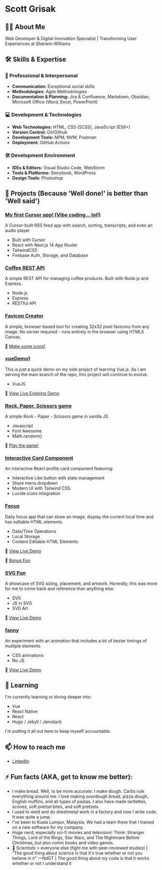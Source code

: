 # Scott Grisak

## 👨‍💻 About Me

Web Developer & Digital Innovation Specialist | Transforming User Experiences at Sherwin-Williams

## 🛠 Skills & Expertise

### 🤝 Professional & Interpersonal

- **Communication:** Exceptional social skills
- **Methodologies:** Agile Methodologies
- **Documentation & Planning:** Jira & Confluence, Markdown, Obsidian, Microsoft Office (Word, Excel, PowerPoint)

### 💻 Development & Technologies

- **Web Technologies:** HTML, CSS (SCSS), JavaScript (ES6+)
- **Version Control:** Git/Github
- **Development Tools:** NPM, NVM, Postman
- **Deployment:** GitHub Actions


### 🛠️ Development Environment

- **IDEs & Editors:** Visual Studio Code, WebStorm
- **Tools & Platforms:** Storybook, WordPress
- **Design Tools:** Photoshop

## 🚀 Projects (Because 'Well done!' is better than 'Well said')

### [My first Cursor app! (Vibe coding... lol!)](https://github.com/sgrisak/rssapp)

A Cursor-built RSS feed app with search, sorting, transcripts, and even an audio player

- Built with Cursor
- React with Next.js 14 App Router
- TailwindCSS
- Firebase Auth, Storage, and Database




### [Coffee REST API](https://github.com/sgrisak/coffee-rest-api)

A simple REST API for managing coffee products. Built with Node.js and Express.

- Node.js
- Express
- RESTful API



### [Favicon Creator](https://github.com/sgrisak/favicon-creator)

A simple, browser-based tool for creating 32x32 pixel favicons from any image. No server required - runs entirely in the browser using HTML5 Canvas.

🔗 [Make some icons!](https://sgrisak.github.io/favicon-creator/)


  

### [vueDemo1](https://github.com/sgrisak/vueDemo1)

This is just a quick demo on my side project of learning Vue.js. As I am serving the main branch of the repo, this project will continue to evolve.

- VueJS

🔗 [View Live Evolving Demo](https://sgrisak.github.io/vueDemo1/)



### [Rock, Paper, Scissors game](https://github.com/sgrisak/rock-paper-scissors)

A simple Rock - Paper - Scissors game in vanilla JS.

- Javascript
- Font Awesome
- Math.random()

🔗 [Play the game!](https://sgrisak.github.io/rock-paper-scissors/)


### [Interactive Card Component](https://github.com/sgrisak/interactive-profile-card)

An interactive React profile card component featuring:

- Interactive Like button with state management
- Share menu dropdown
- Modern UI with Tailwind CSS
- Lucide icons integration


### [Focus](https://github.com/sgrisak/focus)

Daily focus app that can show an image, display the current local time and has editable HTML elements.

- Date/Time Operations
- Local Storage
- Content Editable HTML Elements

🔗 [View Live Demo](https://sgrisak.github.io/focus/)

🔗 [Bonus Fun](https://sgrisak.github.io/get-a-room/)


### [SVG Fun](https://github.com/sgrisak/svg-fun)

A showcase of SVG sizing, placement, and artwork. Honestly, this was more for me to come back and reference than anything else.

- SVG
- JS in SVG
- SVG Art

🔗 [View Live Demo](https://sgrisak.github.io/svg-fun/)


### [fanny](https://github.com/sgrisak/fanny)

An experiment with an animation that includes a lot of bezier timings of multiple elements

- CSS animations
- No JS

🔗 [View Live Demo](https://sgrisak.github.io/fanny/)
  
<!--
### [Another Project](link-to-repo)
Short description of the project.
-->

## 🌱 Learning

I'm currently learning or diving deeper into:

- Vue 
- React Native
- React
- Hugo / Jekyll / Jamstack

I'm putting it all out here to keep myself accountable.


## 📫 How to reach me

- [LinkedIn](https://www.linkedin.com/in/sgrisak/)
  

## ⚡ Fun facts (AKA, get to know me better):

- I make bread. Well, to be more accurate: I make dough. Carbs rule everything around me. I love making sourdough bread, pizza dough, English muffins, and all types of pastas. I also have made tartlettes, scones, soft pretzel bites, and soft pretzels.
- I used to weld and do sheetmetal work in a factory and now I write code. It was quite a jump.
- I've been to Kuala Lumpur, Malaysia. We had a team there that I trained on a new software for my company.
- Huge nerd, especially sci-fi movies and television! Think: Stranger Things, Lord of the Rings, Star Wars, and The Nightmare Before Christmas, but also comic books and video games.
- 🔬 Scientists > everyone else (fight me with peer-reviewed studies) | "The good thing about science is that it's true whether or not you believe in it" —NdGT | The good thing about my code is that it works whether or not I understand it

<!--
Future ideas...
- 🔭 I’m currently working on ...
- 👯 I’m looking to collaborate on ...
- 🤔 I’m looking for help with ...
- 💬 Ask me about ...
-->
